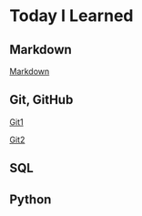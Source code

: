 # Today I Learned

## Markdown

[Markdown](./git_class/Markdown_study.md)

## Git, GitHub

[Git1](./git_class/Git_base.md)

[Git2](./git_class/git_study)

## SQL

## Python